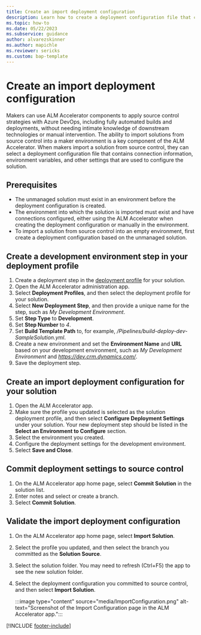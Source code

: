 ```yaml
---
title: Create an import deployment configuration
description: Learn how to create a deployment configuration file that contains connection information, environment variables, and other settings that are used to configure a solution that's imported from source control in ALM Accelerator for Power Platform.
ms.topic: how-to
ms.date: 05/22/2023
ms.subservice: guidance
author: alvarezskinner
ms.author: mapichle
ms.reviewer: sericks
ms.custom: bap-template
---
```


# Create an import deployment configuration

Makers can use ALM Accelerator components to apply source control strategies with Azure DevOps, including fully automated builds and deployments, without needing intimate knowledge of downstream technologies or manual intervention. The ability to import solutions from source control into a maker environment is a key component of the ALM Accelerator. When makers import a solution from source control, they can select a deployment configuration file that contains connection information, environment variables, and other settings that are used to configure the solution.

## Prerequisites

- The unmanaged solution must exist in an environment before the deployment configuration is created.
- The environment into which the solution is imported must exist and have connections configured, either using the ALM Accelerator when creating the deployment configuration or manually in the environment.
- To import a solution from source control into an empty environment, first create a deployment configuration based on the unmanaged solution.

## Create a development environment step in your deployment profile

1. Create a deployment step in the [deployment profile](./setup-deployment-user-profiles.md) for your solution.
1. Open the ALM Accelerator administration app.
1. Select **Deployment Profiles**, and then select the deployment profile for your solution.
1. Select **New Deployment Step**, and then provide a unique name for the step, such as *My Development Environment*.
1. Set **Step Type** to **Development**.
1. Set **Step Number** to *4*.
1. Set **Build Template Path** to, for example, */Pipelines/build-deploy-dev-SampleSolution.yml*.
1. Create a new environment and set the **Environment Name** and **URL** based on your development environment, such as *My Development Environment* and *https://dev.crm.dynamics.com/*.
1. Save the deployment step.

## Create an import deployment configuration for your solution

1. Open the ALM Accelerator app.
1. Make sure the profile you updated is selected as the solution deployment profile, and then select **Configure Deployment Settings** under your solution.
    Your new deployment step should be listed in the **Select an Environment to Configure** section.
1. Select the environment you created.
1. Configure the deployment settings for the development environment.
1. Select **Save and Close**.

## Commit deployment settings to source control

1. On the ALM Accelerator app home page, select **Commit Solution** in the solution list.
1. Enter notes and select or create a branch.
1. Select **Commit Solution**.

## Validate the import deployment configuration

1. On the ALM Accelerator app home page, select **Import Solution**.
1. Select the profile you updated, and then select the branch you committed as the **Solution Source**.
1. Select the solution folder.
    You may need to refresh (Ctrl+F5) the app to see the new solution folder.
1. Select the deployment configuration you committed to source control, and then select **Import Solution**.

    :::image type="content" source="media/ImportConfiguration.png" alt-text="Screenshot of the Import Configuration page in the ALM Accelerator app.":::<!-- EDITOR'S NOTE: Please crop the screenshot IAW our [screenshot guidelines](/bacx/screenshots-for-bap?branch=main) -->

[!INCLUDE [footer-include](../../includes/footer-banner.md)]

